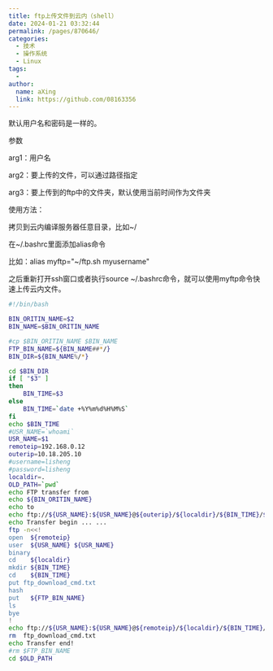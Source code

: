```yaml
---
title: ftp上传文件到云内（shell）
date: 2024-01-21 03:32:44
permalink: /pages/870646/
categories:
  - 技术
  - 操作系统
  - Linux
tags:
  - 
author: 
  name: aXing
  link: https://github.com/08163356
---
```

默认用户名和密码是一样的。

参数

arg1：用户名

arg2：要上传的文件，可以通过路径指定

arg3：要上传到的ftp中的文件夹，默认使用当前时间作为文件夹

使用方法：

拷贝到云内编译服务器任意目录，比如~/

在~/.bashrc里面添加alias命令

比如：alias myftp="~/ftp.sh myusername"

之后重新打开ssh窗口或者执行source ~/.bashrc命令，就可以使用myftp命令快速上传云内文件。

```sh
#!/bin/bash

BIN_ORITIN_NAME=$2
BIN_NAME=$BIN_ORITIN_NAME

#cp $BIN_ORITIN_NAME $BIN_NAME
FTP_BIN_NAME=${BIN_NAME##*/}
BIN_DIR=${BIN_NAME%/*}

cd $BIN_DIR
if [ "$3" ] 
then
    BIN_TIME=$3
else 
    BIN_TIME=`date +%Y%m%d%H%M%S`
fi 
echo $BIN_TIME
#USR_NAME=`whoami`
USR_NAME=$1
remoteip=192.168.0.12
outerip=10.18.205.10
#username=lisheng
#password=lisheng
localdir=.
OLD_PATH=`pwd`
echo FTP transfer from
echo ${BIN_ORITIN_NAME}
echo to
echo ftp://${USR_NAME}:${USR_NAME}@${outerip}/${localdir}/${BIN_TIME}/${FTP_BIN_NAME} > ftp_download_cmd.txt
echo Transfer begin ... ...
ftp -n<<!
open  ${remoteip}
user  ${USR_NAME} ${USR_NAME}
binary
cd    ${localdir}
mkdir ${BIN_TIME}
cd    ${BIN_TIME}
put ftp_download_cmd.txt
hash
put   ${FTP_BIN_NAME}
ls
bye
!
echo ftp://${USR_NAME}:${USR_NAME}@${remoteip}/${localdir}/${BIN_TIME}/${FTP_BIN_NAME}
rm  ftp_download_cmd.txt
echo Transfer end!
#rm $FTP_BIN_NAME
cd $OLD_PATH

```

